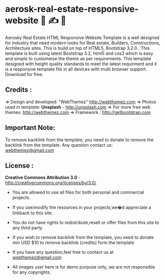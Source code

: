 # aerosk-real-estate-responsive-website   :speech_balloon:  :writing_hand: :night_with_stars:



Aerosky Real Estate HTML Responsive Website Template is a well designed for industry that need modern looks for Real estate, Builders, Constructions, Architecture sites. This is build on top of HTML5, Bootstrap 3.2.0 . This template is built using latest Bootstrap 3.2, html5 and css3 which is easy and simple to customeise the theme as per requirements. This template designed with height quality standards to meet the latest requirment and it is a responsive template fits in all devices with multi browser support. Download for free.  


Credits :
-------
=> Design and developed: "WebThemez"  http://webthemez.com
=> Photos used in template: **Unsplash** - http://unsplash.com
=> For more free web themes: http://webthemez.com
=> Framework : http://getbootstrap.com

Important Note:
---------------
To remove backlink from the template, you need to donate to remove the backlink from the template.
Any question contact us: webthemez@gmail.com


License :
-------
**Creative Commons Attribution 3.0** - http://creativecommons.org/licenses/by/3.0/

- You are allowed to use all files for both personal and commercial projects.

- If you use/modify the resources in your projects,we�d appreciate a linkback to this site.

- You do not have rights to redistribute,resell or offer files from this site to any third party

- If you wish to remove backlink from the template, you need to donate min USD $10 to remove backlink (credits) form the template

- If you have any question,feel free to contact us at webthemez@gmail.com

- All images user here is for demo purpose only, we are not responsible for any copyrights.
